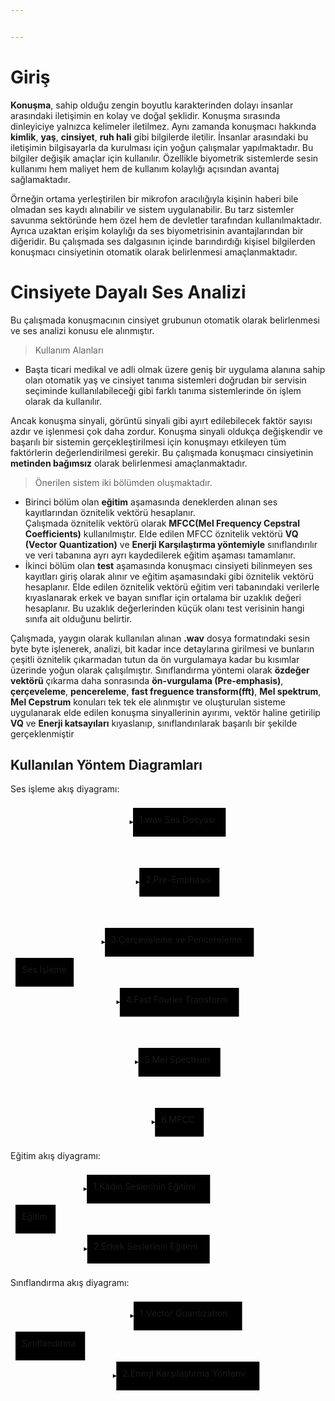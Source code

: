 ```yaml
---


---
```


<h1 id="giriş">Giriş</h1>
<p><strong>Konuşma</strong>, sahip olduğu zengin boyutlu karakterinden dolayı insanlar arasındaki iletişimin en kolay ve doğal şeklidir. Konuşma sırasında dinleyiciye yalnızca kelimeler iletilmez. Aynı zamanda konuşmacı hakkında <strong>kimlik</strong>, <strong>yaş</strong>, <strong>cinsiyet</strong>, <strong>ruh hali</strong> gibi bilgilerde iletilir. İnsanlar arasındaki bu iletişimin bilgisayarla da kurulması için yoğun çalışmalar yapılmaktadır. Bu bilgiler değişik amaçlar için kullanılır. Özellikle biyometrik sistemlerde sesin kullanımı hem maliyet hem de kullanım kolaylığı açısından avantaj sağlamaktadır.</p>
<p>Örneğin ortama yerleştirilen bir mikrofon aracılığıyla kişinin haberi bile olmadan ses kaydı alınabilir ve sistem uygulanabilir. Bu tarz sistemler savunma sektöründe hem özel hem de devletler tarafından kullanılmaktadır. Ayrıca uzaktan erişim kolaylığı da ses biyometrisinin avantajlarından bir diğeridir. Bu çalışmada ses dalgasının içinde barındırdığı kişisel bilgilerden konuşmacı cinsiyetinin otomatik olarak belirlenmesi amaçlanmaktadır.</p>
<h1 id="cinsiyete-dayalı-ses-analizi">Cinsiyete Dayalı Ses Analizi</h1>
<p>Bu çalışmada konuşmacının cinsiyet grubunun otomatik olarak belirlenmesi ve ses analizi konusu ele alınmıştır.</p>
<blockquote>
<p>Kullanım Alanları</p>
</blockquote>
<ul>
<li>Başta ticari medikal ve adli olmak üzere geniş bir uygulama alanına sahip olan otomatik yaş ve cinsiyet tanıma sistemleri doğrudan bir servisin seçiminde kullanılabileceği gibi farklı tanıma sistemlerinde ön işlem olarak da kullanılır.</li>
</ul>
<p>Ancak konuşma sinyali, görüntü sinyali gibi ayırt edilebilecek faktör sayısı azdır ve işlenmesi çok daha zordur. Konuşma sinyali oldukça değişkendir ve başarılı bir sistemin gerçekleştirilmesi için konuşmayı etkileyen tüm faktörlerin değerlendirilmesi gerekir. Bu çalışmada konuşmacı cinsiyetinin <strong>metinden bağımsız</strong> olarak belirlenmesi amaçlanmaktadır.</p>
<blockquote>
<p>Önerilen sistem iki bölümden oluşmaktadır.</p>
</blockquote>
<ul>
<li>Birinci bölüm olan <strong>eğitim</strong> aşamasında deneklerden alınan ses kayıtlarından öznitelik vektörü hesaplanır.<br>
Çalışmada öznitelik vektörü olarak <strong>MFCC(Mel Frequency Cepstral Coefficients)</strong> kullanılmıştır. Elde edilen MFCC öznitelik vektörü <strong>VQ (Vector Quantization)</strong> ve <strong>Enerji Karşılaştırma yöntemiyle</strong> sınıflandırılır ve veri tabanına ayrı ayrı kaydedilerek eğitim aşaması tamamlanır.</li>
<li>İkinci bölüm olan <strong>test</strong> aşamasında konuşmacı cinsiyeti bilinmeyen ses kayıtları giriş olarak alınır ve eğitim aşamasındaki gibi öznitelik vektörü hesaplanır. Elde edilen öznitelik vektörü eğitim veri tabanındaki verilerle kıyaslanarak erkek ve bayan sınıflar için ortalama bir uzaklık değeri hesaplanır. Bu uzaklık değerlerinden küçük olanı test verisinin hangi sınıfa ait olduğunu belirtir.</li>
</ul>
<p>Çalışmada, yaygın olarak kullanılan alınan <strong>.wav</strong> dosya formatındaki sesin byte byte işlenerek, analizi, bit kadar ince detaylarına girilmesi ve bunların çeşitli öznitelik çıkarmadan tutun da ön vurgulamaya kadar bu kısımlar üzerinde yoğun olarak çalışılmıştır. Sınıflandırma yöntemi olarak <strong>özdeğer vektörü</strong> çıkarma daha sonrasında <strong>ön-vurgulama (Pre-emphasis)</strong>, <strong>çerçeveleme</strong>, <strong>pencereleme</strong>, <strong>fast freguence transform(fft)</strong>, <strong>Mel spektrum</strong>, <strong>Mel Cepstrum</strong> konuları tek tek ele alınmıştır ve oluşturulan sisteme uygulanarak elde edilen konuşma sinyallerinin ayırımı, vektör haline getirilip <strong>VQ</strong> ve <strong>Enerji katsayıları</strong> kıyaslanıp, sınıflandırılarak başarılı bir şekilde gerçeklenmiştir</p>
<h2 id="kullanılan-yöntem-diagramları">Kullanılan Yöntem Diagramları</h2>
<p>Ses işleme akış diyagramı:</p>
<div class="mermaid"><svg xmlns="http://www.w3.org/2000/svg" id="mermaid-svg-O2pZ5X6QgqsBrC6c" width="100%" style="max-width: 397.3125px;" viewBox="0 0 397.3125 542"><g transform="translate(-12, -12)"><g class="output"><g class="clusters"></g><g class="edgePaths"><g class="edgePath" style="opacity: 1;"><path class="path" d="M73.41201171875,260L138.109375,43L208.046875,43" marker-end="url(#arrowhead5187)" style="fill:none"></path><defs><marker id="arrowhead5187" viewBox="0 0 10 10" refX="9" refY="5" markerUnits="strokeWidth" markerWidth="8" markerHeight="6" orient="auto"><path d="M 0 0 L 10 5 L 0 10 z" class="arrowheadPath" style="stroke-width: 1; stroke-dasharray: 1, 0;"></path></marker></defs></g><g class="edgePath" style="opacity: 1;"><path class="path" d="M77.98356119791667,260L138.109375,139L218.1484375,139" marker-end="url(#arrowhead5188)" style="fill:none"></path><defs><marker id="arrowhead5188" viewBox="0 0 10 10" refX="9" refY="5" markerUnits="strokeWidth" markerWidth="8" markerHeight="6" orient="auto"><path d="M 0 0 L 10 5 L 0 10 z" class="arrowheadPath" style="stroke-width: 1; stroke-dasharray: 1, 0;"></path></marker></defs></g><g class="edgePath" style="opacity: 1;"><path class="path" d="M100.84130859375,260L138.109375,235L163.109375,235" marker-end="url(#arrowhead5189)" style="fill:none"></path><defs><marker id="arrowhead5189" viewBox="0 0 10 10" refX="9" refY="5" markerUnits="strokeWidth" markerWidth="8" markerHeight="6" orient="auto"><path d="M 0 0 L 10 5 L 0 10 z" class="arrowheadPath" style="stroke-width: 1; stroke-dasharray: 1, 0;"></path></marker></defs></g><g class="edgePath" style="opacity: 1;"><path class="path" d="M100.84130859375,306L138.109375,331L186.8828125,331" marker-end="url(#arrowhead5190)" style="fill:none"></path><defs><marker id="arrowhead5190" viewBox="0 0 10 10" refX="9" refY="5" markerUnits="strokeWidth" markerWidth="8" markerHeight="6" orient="auto"><path d="M 0 0 L 10 5 L 0 10 z" class="arrowheadPath" style="stroke-width: 1; stroke-dasharray: 1, 0;"></path></marker></defs></g><g class="edgePath" style="opacity: 1;"><path class="path" d="M77.98356119791667,306L138.109375,427L216.6171875,427" marker-end="url(#arrowhead5191)" style="fill:none"></path><defs><marker id="arrowhead5191" viewBox="0 0 10 10" refX="9" refY="5" markerUnits="strokeWidth" markerWidth="8" markerHeight="6" orient="auto"><path d="M 0 0 L 10 5 L 0 10 z" class="arrowheadPath" style="stroke-width: 1; stroke-dasharray: 1, 0;"></path></marker></defs></g><g class="edgePath" style="opacity: 1;"><path class="path" d="M73.41201171875,306L138.109375,523L243.203125,523" marker-end="url(#arrowhead5192)" style="fill:none"></path><defs><marker id="arrowhead5192" viewBox="0 0 10 10" refX="9" refY="5" markerUnits="strokeWidth" markerWidth="8" markerHeight="6" orient="auto"><path d="M 0 0 L 10 5 L 0 10 z" class="arrowheadPath" style="stroke-width: 1; stroke-dasharray: 1, 0;"></path></marker></defs></g></g><g class="edgeLabels"><g class="edgeLabel" transform="" style="opacity: 1;"><g transform="translate(0,0)" class="label"><foreignObject width="0" height="0"><div xmlns="http://www.w3.org/1999/xhtml" style="display: inline-block; white-space: nowrap;"><span class="edgeLabel"></span></div></foreignObject></g></g><g class="edgeLabel" transform="" style="opacity: 1;"><g transform="translate(0,0)" class="label"><foreignObject width="0" height="0"><div xmlns="http://www.w3.org/1999/xhtml" style="display: inline-block; white-space: nowrap;"><span class="edgeLabel"></span></div></foreignObject></g></g><g class="edgeLabel" transform="" style="opacity: 1;"><g transform="translate(0,0)" class="label"><foreignObject width="0" height="0"><div xmlns="http://www.w3.org/1999/xhtml" style="display: inline-block; white-space: nowrap;"><span class="edgeLabel"></span></div></foreignObject></g></g><g class="edgeLabel" transform="" style="opacity: 1;"><g transform="translate(0,0)" class="label"><foreignObject width="0" height="0"><div xmlns="http://www.w3.org/1999/xhtml" style="display: inline-block; white-space: nowrap;"><span class="edgeLabel"></span></div></foreignObject></g></g><g class="edgeLabel" transform="" style="opacity: 1;"><g transform="translate(0,0)" class="label"><foreignObject width="0" height="0"><div xmlns="http://www.w3.org/1999/xhtml" style="display: inline-block; white-space: nowrap;"><span class="edgeLabel"></span></div></foreignObject></g></g><g class="edgeLabel" transform="" style="opacity: 1;"><g transform="translate(0,0)" class="label"><foreignObject width="0" height="0"><div xmlns="http://www.w3.org/1999/xhtml" style="display: inline-block; white-space: nowrap;"><span class="edgeLabel"></span></div></foreignObject></g></g></g><g class="nodes"><g class="node" id="A" transform="translate(66.5546875,283)" style="opacity: 1;"><rect rx="0" ry="0" x="-46.5546875" y="-23" width="93.109375" height="46"></rect><g class="label" transform="translate(0,0)"><g transform="translate(-36.5546875,-13)"><foreignObject width="73.109375" height="26"><div xmlns="http://www.w3.org/1999/xhtml" style="display: inline-block; white-space: nowrap;">Ses İşleme</div></foreignObject></g></g></g><g class="node" id="B" transform="translate(282.2109375,43)" style="opacity: 1;"><rect rx="0" ry="0" x="-74.1640625" y="-23" width="148.328125" height="46"></rect><g class="label" transform="translate(0,0)"><g transform="translate(-64.1640625,-13)"><foreignObject width="128.328125" height="26"><div xmlns="http://www.w3.org/1999/xhtml" style="display: inline-block; white-space: nowrap;">1.wav Ses Dosyası</div></foreignObject></g></g></g><g class="node" id="C" transform="translate(282.2109375,139)" style="opacity: 1;"><rect rx="0" ry="0" x="-64.0625" y="-23" width="128.125" height="46"></rect><g class="label" transform="translate(0,0)"><g transform="translate(-54.0625,-13)"><foreignObject width="108.125" height="26"><div xmlns="http://www.w3.org/1999/xhtml" style="display: inline-block; white-space: nowrap;">2.Pre-Emphasis</div></foreignObject></g></g></g><g class="node" id="D" transform="translate(282.2109375,235)" style="opacity: 1;"><rect rx="0" ry="0" x="-119.1015625" y="-23" width="238.203125" height="46"></rect><g class="label" transform="translate(0,0)"><g transform="translate(-109.1015625,-13)"><foreignObject width="218.203125" height="26"><div xmlns="http://www.w3.org/1999/xhtml" style="display: inline-block; white-space: nowrap;">3.Çerçeveleme ve Pencereleme</div></foreignObject></g></g></g><g class="node" id="E" transform="translate(282.2109375,331)" style="opacity: 1;"><rect rx="0" ry="0" x="-95.328125" y="-23" width="190.65625" height="46"></rect><g class="label" transform="translate(0,0)"><g transform="translate(-85.328125,-13)"><foreignObject width="170.65625" height="26"><div xmlns="http://www.w3.org/1999/xhtml" style="display: inline-block; white-space: nowrap;">4.Fast Fourier Transform</div></foreignObject></g></g></g><g class="node" id="F" transform="translate(282.2109375,427)" style="opacity: 1;"><rect rx="0" ry="0" x="-65.59375" y="-23" width="131.1875" height="46"></rect><g class="label" transform="translate(0,0)"><g transform="translate(-55.59375,-13)"><foreignObject width="111.1875" height="26"><div xmlns="http://www.w3.org/1999/xhtml" style="display: inline-block; white-space: nowrap;">5.Mel Spectrum</div></foreignObject></g></g></g><g class="node" id="g" transform="translate(282.2109375,523)" style="opacity: 1;"><rect rx="0" ry="0" x="-39.0078125" y="-23" width="78.015625" height="46"></rect><g class="label" transform="translate(0,0)"><g transform="translate(-29.0078125,-13)"><foreignObject width="58.015625" height="26"><div xmlns="http://www.w3.org/1999/xhtml" style="display: inline-block; white-space: nowrap;">6.MFCC</div></foreignObject></g></g></g></g></g></g></svg></div>
<p>Eğitim akış diyagramı:</p>
<div class="mermaid"><svg xmlns="http://www.w3.org/2000/svg" id="mermaid-svg-4okA4bRKlHQoNRzi" width="100%" style="max-width: 327.296875px;" viewBox="0 0 327.296875 158"><g transform="translate(-12, -12)"><g class="output"><g class="clusters"></g><g class="edgePaths"><g class="edgePath" style="opacity: 1;"><path class="path" d="M79.451171875,68L109.1875,43L134.1875,43" marker-end="url(#arrowhead5200)" style="fill:none"></path><defs><marker id="arrowhead5200" viewBox="0 0 10 10" refX="9" refY="5" markerUnits="strokeWidth" markerWidth="8" markerHeight="6" orient="auto"><path d="M 0 0 L 10 5 L 0 10 z" class="arrowheadPath" style="stroke-width: 1; stroke-dasharray: 1, 0;"></path></marker></defs></g><g class="edgePath" style="opacity: 1;"><path class="path" d="M79.451171875,114L109.1875,139L134.765625,139" marker-end="url(#arrowhead5201)" style="fill:none"></path><defs><marker id="arrowhead5201" viewBox="0 0 10 10" refX="9" refY="5" markerUnits="strokeWidth" markerWidth="8" markerHeight="6" orient="auto"><path d="M 0 0 L 10 5 L 0 10 z" class="arrowheadPath" style="stroke-width: 1; stroke-dasharray: 1, 0;"></path></marker></defs></g></g><g class="edgeLabels"><g class="edgeLabel" transform="" style="opacity: 1;"><g transform="translate(0,0)" class="label"><foreignObject width="0" height="0"><div xmlns="http://www.w3.org/1999/xhtml" style="display: inline-block; white-space: nowrap;"><span class="edgeLabel"></span></div></foreignObject></g></g><g class="edgeLabel" transform="" style="opacity: 1;"><g transform="translate(0,0)" class="label"><foreignObject width="0" height="0"><div xmlns="http://www.w3.org/1999/xhtml" style="display: inline-block; white-space: nowrap;"><span class="edgeLabel"></span></div></foreignObject></g></g></g><g class="nodes"><g class="node" id="A" transform="translate(52.09375,91)" style="opacity: 1;"><rect rx="0" ry="0" x="-32.09375" y="-23" width="64.1875" height="46"></rect><g class="label" transform="translate(0,0)"><g transform="translate(-22.09375,-13)"><foreignObject width="44.1875" height="26"><div xmlns="http://www.w3.org/1999/xhtml" style="display: inline-block; white-space: nowrap;">Eğitim</div></foreignObject></g></g></g><g class="node" id="B" transform="translate(232.7421875,43)" style="opacity: 1;"><rect rx="0" ry="0" x="-98.5546875" y="-23" width="197.109375" height="46"></rect><g class="label" transform="translate(0,0)"><g transform="translate(-88.5546875,-13)"><foreignObject width="177.109375" height="26"><div xmlns="http://www.w3.org/1999/xhtml" style="display: inline-block; white-space: nowrap;">1.Kadın Seslerinin Eğitimi</div></foreignObject></g></g></g><g class="node" id="C" transform="translate(232.7421875,139)" style="opacity: 1;"><rect rx="0" ry="0" x="-97.9765625" y="-23" width="195.953125" height="46"></rect><g class="label" transform="translate(0,0)"><g transform="translate(-87.9765625,-13)"><foreignObject width="175.953125" height="26"><div xmlns="http://www.w3.org/1999/xhtml" style="display: inline-block; white-space: nowrap;">2.Erkek Seslerinin Eğitimi</div></foreignObject></g></g></g></g></g></g></svg></div>
<p>Sınıflandırma akış diyagramı:</p>
<div class="mermaid"><svg xmlns="http://www.w3.org/2000/svg" id="mermaid-svg-peUbG24tE7WU3r8e" width="100%" style="max-width: 406.296875px;" viewBox="0 0 406.296875 158"><g transform="translate(-12, -12)"><g class="output"><g class="clusters"></g><g class="edgePaths"><g class="edgePath" style="opacity: 1;"><path class="path" d="M114.29248046875,68L156.296875,43L209.015625,43" marker-end="url(#arrowhead5209)" style="fill:none"></path><defs><marker id="arrowhead5209" viewBox="0 0 10 10" refX="9" refY="5" markerUnits="strokeWidth" markerWidth="8" markerHeight="6" orient="auto"><path d="M 0 0 L 10 5 L 0 10 z" class="arrowheadPath" style="stroke-width: 1; stroke-dasharray: 1, 0;"></path></marker></defs></g><g class="edgePath" style="opacity: 1;"><path class="path" d="M114.29248046875,114L156.296875,139L181.296875,139" marker-end="url(#arrowhead5210)" style="fill:none"></path><defs><marker id="arrowhead5210" viewBox="0 0 10 10" refX="9" refY="5" markerUnits="strokeWidth" markerWidth="8" markerHeight="6" orient="auto"><path d="M 0 0 L 10 5 L 0 10 z" class="arrowheadPath" style="stroke-width: 1; stroke-dasharray: 1, 0;"></path></marker></defs></g></g><g class="edgeLabels"><g class="edgeLabel" transform="" style="opacity: 1;"><g transform="translate(0,0)" class="label"><foreignObject width="0" height="0"><div xmlns="http://www.w3.org/1999/xhtml" style="display: inline-block; white-space: nowrap;"><span class="edgeLabel"></span></div></foreignObject></g></g><g class="edgeLabel" transform="" style="opacity: 1;"><g transform="translate(0,0)" class="label"><foreignObject width="0" height="0"><div xmlns="http://www.w3.org/1999/xhtml" style="display: inline-block; white-space: nowrap;"><span class="edgeLabel"></span></div></foreignObject></g></g></g><g class="nodes"><g class="node" id="A" transform="translate(75.6484375,91)" style="opacity: 1;"><rect rx="0" ry="0" x="-55.6484375" y="-23" width="111.296875" height="46"></rect><g class="label" transform="translate(0,0)"><g transform="translate(-45.6484375,-13)"><foreignObject width="91.296875" height="26"><div xmlns="http://www.w3.org/1999/xhtml" style="display: inline-block; white-space: nowrap;">Sınıflandırma</div></foreignObject></g></g></g><g class="node" id="B" transform="translate(295.796875,43)" style="opacity: 1;"><rect rx="0" ry="0" x="-86.78125" y="-23" width="173.5625" height="46"></rect><g class="label" transform="translate(0,0)"><g transform="translate(-76.78125,-13)"><foreignObject width="153.5625" height="26"><div xmlns="http://www.w3.org/1999/xhtml" style="display: inline-block; white-space: nowrap;">1.Vector Quantızatıon</div></foreignObject></g></g></g><g class="node" id="C" transform="translate(295.796875,139)" style="opacity: 1;"><rect rx="0" ry="0" x="-114.5" y="-23" width="229" height="46"></rect><g class="label" transform="translate(0,0)"><g transform="translate(-104.5,-13)"><foreignObject width="209" height="26"><div xmlns="http://www.w3.org/1999/xhtml" style="display: inline-block; white-space: nowrap;">2.Enerji Karşılaştırma Yöntemi</div></foreignObject></g></g></g></g></g></g></svg></div>

